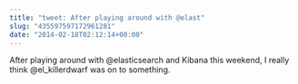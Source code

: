 ```yaml
---
title: "tweet: After playing around with @elast"
slug: "435597597172961281"
date: "2014-02-18T02:12:14+00:00"
---
```

After playing around with @elasticsearch and Kibana this weekend, I really think @el_killerdwarf was on to something.